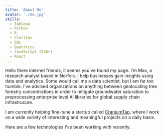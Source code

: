 ```yaml
---
title: 'About Me'
avatar: './me.jpg'
skills:
  - Tableau
  - Python
  - R
  - Claritas
  - SQL
  - Qualtrics
  - JavaScript (ES6+)
  - React
---
```


Hello there internet friends, it seems you've found my page. I'm Max, a research analyst based in Norfolk. I help businesses gain insights using data and analytics. Some would call me a data scientist, but I am far too humble. I've advised organizations on anything between geolocating tree forestry concentrations in order to mitigate groundwater saturation to preprocessing enterprise level AI libraries for global supply chain infrastrucure. 

I am currently helping fine-tune a startup called [CraniumTap](https://www.craniumtap.com/), where I work on a wide variety of interesting and meaningful projects on a daily basis.

Here are a few technologies I've been working with recently:
